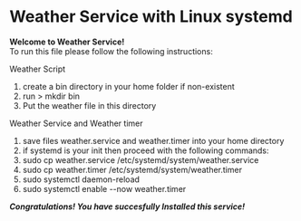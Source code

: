 # Weather Service with Linux systemd

**Welcome to Weather Service!**
<br>
To run this file please follow the following instructions:

Weather Script
1. create a bin directory in your home folder if non-existent
2. run > mkdir bin
3. Put the weather file in this directory

Weather Service and Weather timer
1. save files weather.service and weather.timer into your home directory
2. if systemd is your init then proceed with the following commands:
3. sudo cp weather.service /etc/systemd/system/weather.service
4. sudo cp weather.timer /etc/systemd/system/weather.timer
5. sudo systemctl daemon-reload
6. sudo systemctl enable --now weather.timer

***Congratulations! You have succesfully Installed this service!***
